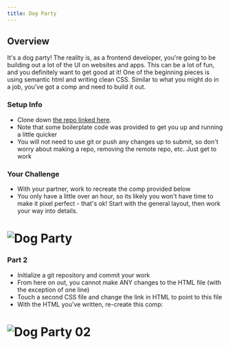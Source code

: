 ```yaml
---
title: Dog Party
---
```


## Overview

It's a dog party!  The reality is, as a frontend developer, you're going to be building out a lot of the UI on websites and apps.  This can be a lot of fun, and you definitely want to get good at it!  One of the beginning pieces is using semantic html and writing clean CSS.  Similar to what you might do in a job, you've got a comp and need to build it out.

### Setup Info

- Clone down [the repo linked here](https://github.com/turingschool/dog-party-challenge).
- Note that some boilerplate code was provided to get you up and running a little quicker
- You will not need to use git or push any changes up to submit, so don't worry about making a repo, removing the remote repo, etc. Just get to work

### Your Challenge

- With your partner, work to recreate the comp provided below
- You only have a little over an hour, so its likely you won't have time to make it pixel perfect - that's ok! Start with the general layout, then work your way into details.

# ![Dog Party](/assets/images/dog-party.png)

### Part 2

- Initialize a git repository and commit your work
- From here on out, you cannot make ANY changes to the HTML file (with the exception of one line)
- Touch a second CSS file and change the link in HTML to point to this file
- With the HTML you've written, re-create this comp:

# ![Dog Party 02](/assets/images/projects/zen-garden/zen-garden-02.jpg)
